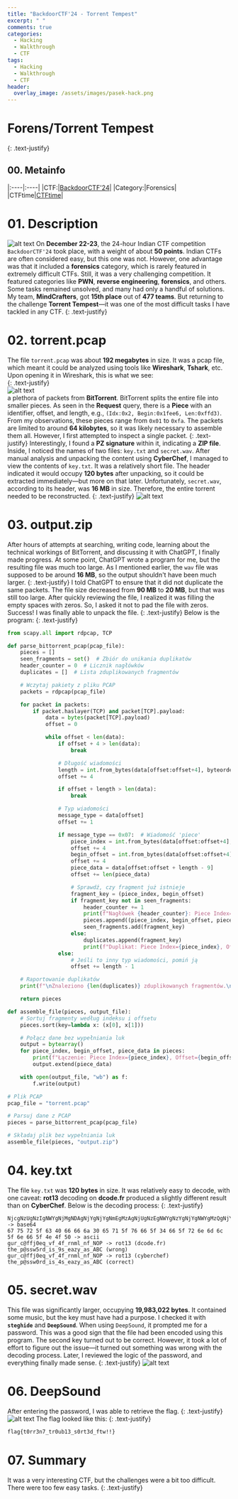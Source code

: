 ```yaml
---
title: "BackdoorCTF'24 - Torrent Tempest"
excerpt: " "
comments: true
categories:
  - Hacking
  - Walkthrough
  - CTF
tags:
  - Hacking
  - Walkthrough
  - CTF
header:
  overlay_image: /assets/images/pasek-hack.png
---
```

# Forens/Torrent Tempest
{: .text-justify}

## 00. Metainfo

|:----|:----|
|CTF:|[BackdoorCTF'24](https://backdoor.infoseciitr.in/)|
|Category:|Forensics|
|CTFtime|[CTFtime](https://ctftime.org/event/2540)|


# 01. Description
![alt text](/assets/images/hacking/2024/05/01.png)
On **December 22-23**, the 24-hour Indian CTF competition `BackdoorCTF'24` took place, with a weight of about **50 points**. Indian CTFs are often considered easy, but this one was not. However, one advantage was that it included a **forensics** category, which is rarely featured in extremely difficult CTFs. Still, it was a very challenging competition. It featured categories like **PWN**, **reverse engineering**, **forensics**, and others. Some tasks remained unsolved, and many had only a handful of solutions.
My team, **MindCrafters**, got **15th place** out of **477 teams**. But returning to the challenge **Torrent Tempest**—it was one of the most difficult tasks I have tackled in any CTF.
{: .text-justify}

# 02. torrent.pcap
The file `torrent.pcap` was about **192 megabytes** in size. It was a pcap file, which meant it could be analyzed using tools like **Wireshark**, **Tshark**, etc. Upon opening it in Wireshark, this is what we see:  
{: .text-justify}  
![alt text](/assets/images/hacking/2024/05/02.png)  
a plethora of packets from **BitTorrent**. BitTorrent splits the entire file into smaller pieces. As seen in the **Request** query, there is a **Piece** with an identifier, offset, and length, e.g., `(Idx:0x2, Begin:0x1fee6, Len:0xffd3)`. From my observations, these pieces range from `0x01` to `0xfa`. The packets are limited to around **64 kilobytes**, so it was likely necessary to assemble them all. However, I first attempted to inspect a single packet.
{: .text-justify}
Interestingly, I found a **PZ signature** within it, indicating a **ZIP file**. Inside, I noticed the names of two files: `key.txt` and `secret.wav`. After manual analysis and unpacking the content using **CyberChef**, I managed to view the contents of `key.txt`. It was a relatively short file. The header indicated it would occupy **120 bytes** after unpacking, so it could be extracted immediately—but more on that later. Unfortunately, `secret.wav`, according to its header, was **16 MB** in size. Therefore, the entire torrent needed to be reconstructed.
{: .text-justify}
![alt text](/assets/images/hacking/2024/05/03.png)

# 03. output.zip
After hours of attempts at searching, writing code, learning about the technical workings of BitTorrent, and discussing it with ChatGPT, I finally made progress. At some point, ChatGPT wrote a program for me, but the resulting file was much too large. As I mentioned earlier, the `wav` file was supposed to be around **16 MB**, so the output shouldn't have been much larger. 
{: .text-justify}
I told ChatGPT to ensure that it did not duplicate the same packets. The file size decreased from **90 MB** to **20 MB**, but that was still too large. After quickly reviewing the file, I realized it was filling the empty spaces with zeros. So, I asked it not to pad the file with zeros. Success! I was finally able to unpack the file.
{: .text-justify}
Below is the program:
{: .text-justify}
```python
from scapy.all import rdpcap, TCP

def parse_bittorrent_pcap(pcap_file):
    pieces = []
    seen_fragments = set()  # Zbiór do unikania duplikatów
    header_counter = 0  # Licznik nagłówków
    duplicates = []  # Lista zduplikowanych fragmentów

    # Wczytaj pakiety z pliku PCAP
    packets = rdpcap(pcap_file)

    for packet in packets:
        if packet.haslayer(TCP) and packet[TCP].payload:
            data = bytes(packet[TCP].payload)
            offset = 0

            while offset < len(data):
                if offset + 4 > len(data):
                    break

                # Długość wiadomości
                length = int.from_bytes(data[offset:offset+4], byteorder='big')
                offset += 4

                if offset + length > len(data):
                    break

                # Typ wiadomości
                message_type = data[offset]
                offset += 1

                if message_type == 0x07:  # Wiadomość 'piece'
                    piece_index = int.from_bytes(data[offset:offset+4], byteorder='big')
                    offset += 4
                    begin_offset = int.from_bytes(data[offset:offset+4], byteorder='big')
                    offset += 4
                    piece_data = data[offset:offset + length - 9]
                    offset += len(piece_data)

                    # Sprawdź, czy fragment już istnieje
                    fragment_key = (piece_index, begin_offset)
                    if fragment_key not in seen_fragments:
                        header_counter += 1
                        print(f"Nagłówek {header_counter}: Piece Index={piece_index}, Offset={begin_offset}")
                        pieces.append((piece_index, begin_offset, piece_data))
                        seen_fragments.add(fragment_key)
                    else:
                        duplicates.append(fragment_key)
                        print(f"Duplikat: Piece Index={piece_index}, Offset={begin_offset}")
                else:
                    # Jeśli to inny typ wiadomości, pomiń ją
                    offset += length - 1

    # Raportowanie duplikatów
    print(f"\nZnaleziono {len(duplicates)} zduplikowanych fragmentów.\n")

    return pieces

def assemble_file(pieces, output_file):
    # Sortuj fragmenty według indeksu i offsetu
    pieces.sort(key=lambda x: (x[0], x[1]))

    # Połącz dane bez wypełniania luk
    output = bytearray()
    for piece_index, begin_offset, piece_data in pieces:
        print(f"Łączenie: Piece Index={piece_index}, Offset={begin_offset}, Długość={len(piece_data)}")
        output.extend(piece_data)

    with open(output_file, "wb") as f:
        f.write(output)

# Plik PCAP
pcap_file = "torrent.pcap"

# Parsuj dane z PCAP
pieces = parse_bittorrent_pcap(pcap_file)

# Składaj plik bez wypełniania luk
assemble_file(pieces, "output.zip")
```
# 04. key.txt
The file `key.txt` was **120 bytes** in size. It was relatively easy to decode, with one caveat: **rot13** decoding on **dcode.fr** produced a slightly different result than on **CyberChef**. Below is the decoding process:
{: .text-justify}
```text
NjcgNzUgNzIgNWYgNjMgNDAgNjYgNjYgNmEgMzAgNjUgNzEgNWYgNzYgNjYgNWYgMzQgNjYgNWYgNzIgNmUgNmQgNmMgNWYgNmUgNjYgNWYgNGUgNGYgNTA= -> base64
67 75 72 5f 63 40 66 66 6a 30 65 71 5f 76 66 5f 34 66 5f 72 6e 6d 6c 5f 6e 66 5f 4e 4f 50 -> ascii
gur_c@ffj0eq_vf_4f_rnml_nf_NOP -> rot13 (dcode.fr)
the_p@ssw5rd_is_9s_eazy_as_ABC (wrong)
gur_c@ffj0eq_vf_4f_rnml_nf_NOP -> rot13 (cyberchef)
the_p@ssw0rd_is_4s_eazy_as_ABC (correct)
```
# 05. secret.wav
This file was significantly larger, occupying **19,983,022 bytes**. It contained some music, but the key must have had a purpose. I checked it with **`steghide`** and **`DeepSound`**. When using `DeepSound`, it prompted me for a password. This was a good sign that the file had been encoded using this program. The second key turned out to be correct. However, it took a lot of effort to figure out the issue—it turned out something was wrong with the decoding process. Later, I reviewed the logic of the password, and everything finally made sense.
{: .text-justify}
![alt text](/assets/images/hacking/2024/05/04.png)

# 06. DeepSound
After entering the password, I was able to retrieve the flag.
{: .text-justify}
![alt text](/assets/images/hacking/2024/05/05.png)
The flag looked like this: 
{: .text-justify}
```bash
flag{t0rr3n7_tr0ub13_s0rt3d_ftw!!}
```

# 07. Summary
It was a very interesting CTF, but the challenges were a bit too difficult. There were too few easy tasks.
{: .text-justify}

